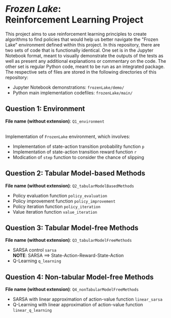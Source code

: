 # _Frozen Lake_:<br>Reinforcement Learning Project
This project aims to use reinforcement learning principles to create algorithms to find policies that would help us better navigate the "Frozen Lake" environment defined within this project. In this repository, there are two sets of code that is functionally identical. One set is in the Jupyter Notebook format, meant to visually demonstrate the outputs of the tests as well as present any additional explanations or commentary on the code. The other set is regular Python code, meant to be run as an integrated package. The respective sets of files are stored in the following directories of this repository:

- Jupyter Notebook demonstrations: `frozenLake/demo/`
- Python main implementation codefiles: `frozenLake/main/`

## Question 1: Environment

**File name (without extension)**: `Q1_environment`

<br>Implementation of `FrozenLake` environment, which involves:

- Implementation of state-action transition probability function `p`
- Implementation of state-action transition reward function `r`
- Modication of `step` function to consider the chance of slipping

## Question 2: Tabular Model-based Methods 

**File name (without extension)**: `Q2_tabularModelBasedMethods`

- Policy evaluation function `policy_evaluation`
- Policy improvement function `policy_improvement`
- Policy iteration function `policy_iteration`
- Value iteration function `value_iteration`

## Question 3: Tabular Model-free Methods

**File name (without extension)**: `Q3_tabularModelFreeMethods`

- SARSA control `sarsa`<br>**NOTE**: SARSA $\implies$ State-Action-Reward-State-Action
- Q-Learning `q_learning`

## Question 4: Non-tabular Model-free Methods

**File name (without extension)**: `Q4_nonTabularModelFreeMethods`

- SARSA with linear approximation of action-value function `linear_sarsa`
- Q-Learning with linear approximation of action-value function `linear_q_learning`<br>
